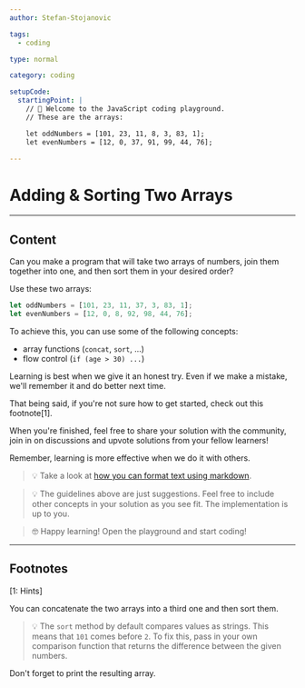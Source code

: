 ```yaml
---
author: Stefan-Stojanovic

tags:
  - coding

type: normal

category: coding

setupCode:
  startingPoint: |
    // 👋 Welcome to the JavaScript coding playground.
    // These are the arrays:

    let oddNumbers = [101, 23, 11, 8, 3, 83, 1];
    let evenNumbers = [12, 0, 37, 91, 99, 44, 76];

---
```


# Adding & Sorting Two Arrays

---

## Content

Can you make a program that will take two arrays of numbers, join them together into one, and then sort them in your desired order?

Use these two arrays:
```javascript
let oddNumbers = [101, 23, 11, 37, 3, 83, 1];
let evenNumbers = [12, 0, 8, 92, 98, 44, 76];
```

To achieve this, you can use some of the following concepts:
- array functions (`concat`, `sort`, ...)
- flow control (`if (age > 30) ...`)

Learning is best when we give it an honest try. Even if we make a mistake, we'll remember it and do better next time.

That being said, if you're not sure how to get started, check out this footnote[1]. 

When you're finished, feel free to share your solution with the community, join in on discussions and upvote solutions from your fellow learners!

Remember, learning is more effective when we do it with others.

> 💡 Take a look at [how you can format text using markdown](https://www.enki.com/glossary/general/markdown-formatting).

> 💡 The guidelines above are just suggestions. Feel free to include other concepts in your solution as you see fit. The implementation is up to you.

> 🤓 Happy learning! Open the playground and start coding!


---

## Footnotes

[1: Hints]

You can concatenate the two arrays into a third one and then sort them.

> 💡 The `sort` method by default compares values as strings. This means that `101` comes before `2`. To fix this, pass in your own comparison function that returns the difference between the given numbers. 

Don't forget to print the resulting array.
